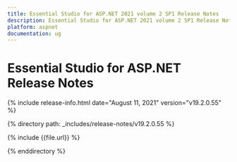 ```yaml
---
title: Essential Studio for ASP.NET 2021 volume 2 SP1 Release Notes  
description: Essential Studio for ASP.NET 2021 volume 2 SP1 Release Notes  
platform: aspnet
documentation: ug
---
```


# Essential Studio for ASP.NET  Release Notes  

{% include release-info.html date="August 11, 2021"  version="v19.2.0.55" %} 


{% directory path: _includes/release-notes/v19.2.0.55 %}

{% include {{file.url}} %}

{% enddirectory %}
